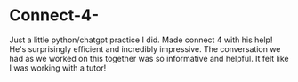 # Connect-4-
Just a little python/chatgpt practice I did. Made connect 4 with his help! He's surprisingly efficient and incredibly impressive. The conversation we had as we worked on this together was so informative and helpful. It felt like I was working with a tutor! 
